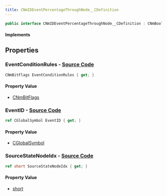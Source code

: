 ```yaml
---
title: CNmIDEventPercentageThroughNode__CDefinition
---
```


```csharp
public interface CNmIDEventPercentageThroughNode__CDefinition : CNmBoolValueNode__CDefinition, CNmValueNode__CDefinition, CNmGraphNode__CDefinition, ISchemaClass<CNmGraphNode__CDefinition>, ISchemaClass<CNmValueNode__CDefinition>, ISchemaClass<CNmBoolValueNode__CDefinition>, ISchemaClass<CNmIDEventPercentageThroughNode__CDefinition>, ISchemaField, ISchemaClass, INativeHandle
```

#### Implements

## Properties

### **EventConditionRules** - [Source Code](https://github.com/swiftly-solution/swiftlys2/blob/main/managed/src/SwiftlyS2.Generated/Schemas/Interfaces/CNmIDEventPercentageThroughNode__CDefinition.cs#L18)

```csharp
CNmBitFlags EventConditionRules { get; }
```

#### Property Value

- [CNmBitFlags](/docs/api/shared/schemadefinitions/cnmbitflags)

### **EventID** - [Source Code](https://github.com/swiftly-solution/swiftlys2/blob/main/managed/src/SwiftlyS2.Generated/Schemas/Interfaces/CNmIDEventPercentageThroughNode__CDefinition.cs#L20)

```csharp
ref CGlobalSymbol EventID { get; }
```

#### Property Value

- [CGlobalSymbol](/docs/api/shared/natives/cglobalsymbol)

### **SourceStateNodeIdx** - [Source Code](https://github.com/swiftly-solution/swiftlys2/blob/main/managed/src/SwiftlyS2.Generated/Schemas/Interfaces/CNmIDEventPercentageThroughNode__CDefinition.cs#L16)

```csharp
ref short SourceStateNodeIdx { get; }
```

#### Property Value

- [short](https://learn.microsoft.com/dotnet/api/system.int16)

